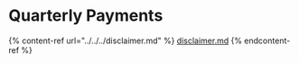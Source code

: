 # Quarterly Payments

{% content-ref url="../../../disclaimer.md" %}
[disclaimer.md](../../../disclaimer.md)
{% endcontent-ref %}
